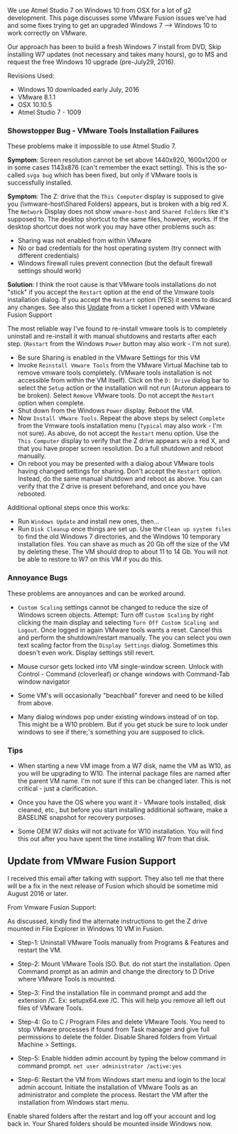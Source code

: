 We use Atmel Studio 7 on Windows 10 from OSX for a lot of g2 development. This page discusses some VMware Fusion issues we've had and some fixes trying to get an upgraded Windows 7 --> Windows 10 to work correctly on VMware. 

Our approach has been to build a fresh Windows 7 install from DVD, Skip installing W7 updates (not necessary and takes many hours), go to MS and request the free Windows 10 upgrade (pre-July29, 2016).

Revisions Used:
- Windows 10 downloaded early July, 2016
- VMware 8.1.1
- OSX 10.10.5
- Atmel Studio 7 - 1009

### Showstopper Bug - VMware Tools Installation Failures
These problems make it impossible to use Atmel Studio 7.

**Symptom**: Screen resolution cannot be set above 1440x920, 1600x1200 or in some cases 1143x876 (can't remember the exact setting). This is the so-called `svga bug` which has been fixed, but only if VMware tools is successfully installed.

**Symptom**: The Z: drive that the `This Computer` display is supposed to give you (\\vmware-host\Shared Folders) appears, but is broken with a big red X. The `Network` Display does not show `vmware-host`  and `Shared Folders` like it's supposed to. The desktop shortcut to the same files, however, works. If the desktop shortcut does not work you may have other problems such as:
- Sharing was not enabled from within VMware
- No or bad credentials for the host operating system (try connect with different credentials)
- Windows firewall rules prevent connection (but the default firewall settings should work)

**Solution**: I think the root cause is that VMware tools installations do not "stick" if you accept the `Restart` option at the end of the Vmware tools installation dialog. If you accept the `Restart` option (YES) it seems to discard any changes. See also this [Update]() from a ticket I opened with VMware Fusion Support

The most reliable way I've found to re-install vmware tools is to completely uninstall and re-install it with manual shutdowns and restarts after each step. (`Restart` from the Windows `Power` button may also work - I'm not sure).
- Be sure Sharing is enabled in the VMware Settings for this VM
- Invoke `Reinstall Vmware Tools` from the VMware Virtual Machine tab to remove vmware tools completely. (VMware tools installation is not accessible from within the VM itself). Click on the `D: Drive` dialog bar to select the `Setup` action or the installation will not run (Autorun appears to be broken). Select `Remove` VMware tools. Do not accept the `Restart` option when complete.
- Shut down from the Windows `Power` display. Reboot the VM.
- Now `Install VMware Tools`. Repeat the above steps by select `Complete` from the Vmware tools installation menu (`Typical` may also work - I'm not sure). As above, do not accept the `Restart` menu option. Use the `This Computer` display to verify that the Z drive appears w/o a red X, and that you have proper screen resolution. Do a full shutdown and reboot manually. 
- On reboot you may be presented with a dialog about VMware tools having changed settings for sharing. Don't accept the `Restart` option. Instead, do the same manual shutdown and reboot as above. You can verify that the Z drive is present beforehand, and once you have rebooted.

Additional optional steps once this works:
- Run `Windows Update` and install new ones, then...
- Run `Disk Cleanup` once things are set up. Use the `Clean up system files` to find the old Windows 7 directories, and the Windows 10 temporary installation files. You can shave as much as 20 Gb off the size of the VM by deleting these. The VM should drop to about 11 to 14 Gb. You will not be able to restore to W7 on this VM if you do this.

### Annoyance Bugs
These problems are annoyances and can be worked around.

- `Custom Scaling` settings cannot be changed to reduce the size of Windows screen objects. Attempt: Turn off `Custom Scaling` by right clicking the main display and selecting `Turn Off Custom Scaling and Logout`. Once logged in again VMware tools wants a reset. Cancel this and perform the shutdown/restart manually. The you can select you own text scaling factor from the `Display Settings` dialog. Sometimes this doesn't even work. Display settings still revert.

- Mouse cursor gets locked into VM single-window screen. Unlock with Control - Command (cloverleaf) or change windows with Command-Tab window navigator

- Some VM's will occasionally "beachball" forever and need to be killed from above.

- Many dialog windows pop under existing windows instead of on top. This might be a W10 problem. But if you get stuck be sure to look under windows to see if there;'s something you are supposed to click.

### Tips
- When starting a new VM image from a W7 disk, name the VM as W10, as you will be upgrading to W10. The internal package files are named after the parent VM name. I'm not sure if this can be changed later. This is not critical - just a clarification.

- Once you have the OS where you want it - VMware tools installed, disk cleaned, etc., but before you start installing additional software, make a BASELINE snapshot for recovery purposes.

- Some OEM W7 disks will not activate for W10 installation. You will find this out after you have spent the time installing W7 from that disk.

## Update from VMware Fusion Support
I received this email after talking with support. They also tell me that there will be a fix in the next release of Fusion which should be sometime mid August 2016 or later. 

From Vmware Fusion Support:

As discussed, kindly find the alternate instructions to get the Z drive mounted in File Explorer in Windows 10 VM in Fusion. 

- Step-1: Uninstall VMware Tools manually from Programs & Features and restart the VM. 

- Step-2: Mount VMware Tools ISO. But. do not start the installation. Open Command prompt as an admin and change the directory to D Drive where VMware Tools is mounted.

- Step-3: Find the installation file in command prompt and add the extension /C. Ex: setupx64.exe /C. 
This will help you remove all left out files of VMware Tools. 

- Step-4: Go to C / Program Files and delete VMware Tools. You need to stop VMware processes if found from Task manager and give full permissions to delete the folder. Disable Shared folders from Virtual Machine > Settings. 

- Step-5: Enable hidden admin account by typing the below command in command prompt. 
`net user administrator /active:yes`

- Step-6: Restart the VM from Windows start menu and login to the local admin account. Initiate the installation of VMware Tools as an administrator and complete the process. Restart the VM after the installation from Windows start menu.  

Enable shared folders after the restart and log off your account and log back in. Your Shared folders should be mounted inside Windows now.